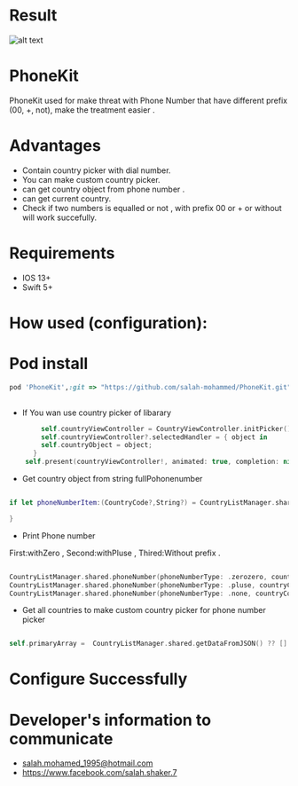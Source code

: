 # Result

![alt text](https://github.com/salah-mohammed/PhoneKit/blob/master/PhoneKitExample/example.gif)

# PhoneKit

PhoneKit used for make threat with Phone Number that have different prefix (00, +, not), make the treatment easier .
# Advantages
* Contain country picker with dial number.
* You can make custom country picker.
* can get country object from phone number .
* can get current country.
* Check if two numbers is equalled or not , with prefix 00 or + or without will work succefully.

# Requirements
* IOS 13+ 
* Swift 5+

# How used (configuration): 
# Pod install
```ruby
pod 'PhoneKit',:git => "https://github.com/salah-mohammed/PhoneKit.git"
 
```
- If You wan use country picker of libarary 

```swift
        self.countryViewController = CountryViewController.initPicker();
        self.countryViewController?.selectedHandler = { object in
        self.countryObject = object;
      }
    self.present(countryViewController!, animated: true, completion: nil);
```
- Get country object from string fullPohonenumber

```swift

if let phoneNumberItem:(CountryCode?,String?) = CountryListManager.shared.phoneNumber(fullPhoneNumber:"+966597105861"){

}

 ```
 
- Print Phone number 

First:withZero , Second:withPluse , Thired:Without prefix .
 
 ```swift

CountryListManager.shared.phoneNumber(phoneNumberType: .zerozero, countryCode: countryObject, phoneNumber: self.txtPhoneNumber.text)
CountryListManager.shared.phoneNumber(phoneNumberType: .pluse, countryCode: countryObject, phoneNumber: self.txtPhoneNumber.text);
CountryListManager.shared.phoneNumber(phoneNumberType: .none, countryCode: countryObject, phoneNumber: self.txtPhoneNumber.text);
```
- Get all countries to make custom country picker for phone number picker

 ```swift

self.primaryArray =  CountryListManager.shared.getDataFromJSON() ?? []

 ```
# Configure Successfully

# Developer's information to communicate

- salah.mohamed_1995@hotmail.com
- https://www.facebook.com/salah.shaker.7
